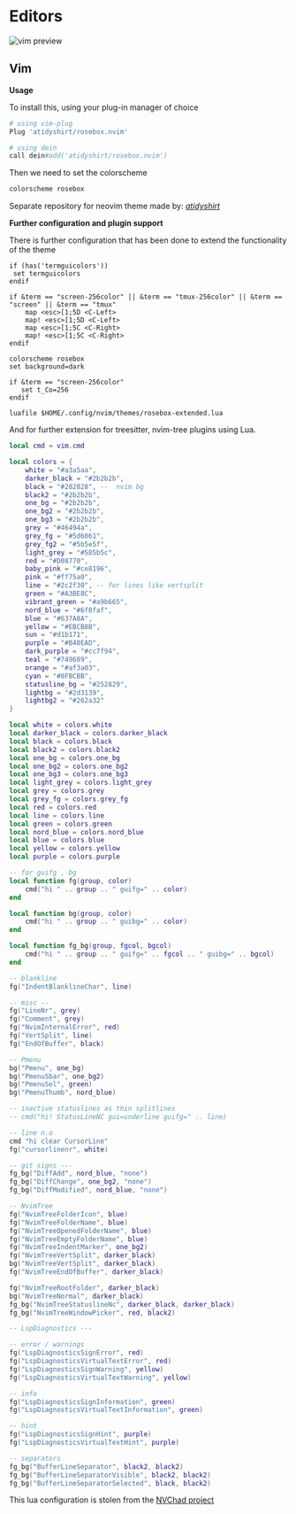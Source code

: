 # Editors

![vim preview](https://cdn.discordapp.com/attachments/803974055485112350/869205081210380298/Screen_Shot_2021-07-27_at_1.09.53_AM.png)

## Vim

**Usage**

To install this, using your plug-in manager of choice

```python
# using vim-plug
Plug 'atidyshirt/rosebox.nvim'

# using dein
call dein#add('atidyshirt/rosebox.nvim')
```

Then we need to set the colorscheme

```python
colorscheme rosebox
```

Separate repository for neovim theme made by: [*atidyshirt*](https://github.com/atidyshirt/rosebox.nvim)

**Further configuration and plugin support**

There is further configuration that has been done to extend the functionality of the theme

```vimscript
if (has('termguicolors'))
 set termguicolors
endif

if &term == "screen-256color" || &term == "tmux-256color" || &term == "screen" || &term == "tmux"
    map <esc>[1;5D <C-Left>
    map! <esc>[1;5D <C-Left>
    map <esc>[1;5C <C-Right>
    map! <esc>[1;5C <C-Right>
endif

colorscheme rosebox
set background=dark

if &term == "screen-256color"
   set t_Co=256
endif

luafile $HOME/.config/nvim/themes/rosebox-extended.lua
```

And for further extension for treesitter, nvim-tree plugins using Lua.

```lua
local cmd = vim.cmd

local colors = {
    white = "#a3a5aa",
    darker_black = "#2b2b2b",
    black = "#282828", --  nvim bg
    black2 = "#2b2b2b",
    one_bg = "#2b2b2b",
    one_bg2 = "#2b2b2b",
    one_bg3 = "#2b2b2b",
    grey = "#46494a",
    grey_fg = "#5d6061",
    grey_fg2 = "#5b5e5f",
    light_grey = "#585b5c",
    red = "#D08770",
    baby_pink = "#ce8196",
    pink = "#ff75a0",
    line = "#2c2f30", -- for lines like vertsplit
    green = "#A3BE8C",
    vibrant_green = "#a9b665",
    nord_blue = "#6f8faf",
    blue = "#637A8A",
    yellow = "#EBCB8B",
    sun = "#d1b171",
    purple = "#B48EAD",
    dark_purple = "#cc7f94",
    teal = "#749689",
    orange = "#af3a03",
    cyan = "#8FBCBB",
    statusline_bg = "#252829",
    lightbg = "#2d3139",
    lightbg2 = "#262a32"
}

local white = colors.white
local darker_black = colors.darker_black
local black = colors.black
local black2 = colors.black2
local one_bg = colors.one_bg
local one_bg2 = colors.one_bg2
local one_bg3 = colors.one_bg3
local light_grey = colors.light_grey
local grey = colors.grey
local grey_fg = colors.grey_fg
local red = colors.red
local line = colors.line
local green = colors.green
local nord_blue = colors.nord_blue
local blue = colors.blue
local yellow = colors.yellow
local purple = colors.purple

-- for guifg , bg
local function fg(group, color)
    cmd("hi " .. group .. " guifg=" .. color)
end

local function bg(group, color)
    cmd("hi " .. group .. " guibg=" .. color)
end

local function fg_bg(group, fgcol, bgcol)
    cmd("hi " .. group .. " guifg=" .. fgcol .. " guibg=" .. bgcol)
end

-- blankline
fg("IndentBlanklineChar", line)

-- misc --
fg("LineNr", grey)
fg("Comment", grey)
fg("NvimInternalError", red)
fg("VertSplit", line)
fg("EndOfBuffer", black)

-- Pmenu
bg("Pmenu", one_bg)
bg("PmenuSbar", one_bg2)
bg("PmenuSel", green)
bg("PmenuThumb", nord_blue)

-- inactive statuslines as thin splitlines
-- cmd("hi! StatusLineNC gui=underline guifg=" .. line)

-- line n.o
cmd "hi clear CursorLine"
fg("cursorlinenr", white)

-- git signs ---
fg_bg("DiffAdd", nord_blue, "none")
fg_bg("DiffChange", one_bg2, "none")
fg_bg("DiffModified", nord_blue, "none")

-- NvimTree
fg("NvimTreeFolderIcon", blue)
fg("NvimTreeFolderName", blue)
fg("NvimTreeOpenedFolderName", blue)
fg("NvimTreeEmptyFolderName", blue)
fg("NvimTreeIndentMarker", one_bg2)
fg("NvimTreeVertSplit", darker_black)
bg("NvimTreeVertSplit", darker_black)
fg("NvimTreeEndOfBuffer", darker_black)

fg("NvimTreeRootFolder", darker_black)
bg("NvimTreeNormal", darker_black)
fg_bg("NvimTreeStatuslineNc", darker_black, darker_black)
fg_bg("NvimTreeWindowPicker", red, black2)

-- LspDiagnostics ---

-- error / warnings
fg("LspDiagnosticsSignError", red)
fg("LspDiagnosticsVirtualTextError", red)
fg("LspDiagnosticsSignWarning", yellow)
fg("LspDiagnosticsVirtualTextWarning", yellow)

-- info
fg("LspDiagnosticsSignInformation", green)
fg("LspDiagnosticsVirtualTextInformation", green)

-- hint
fg("LspDiagnosticsSignHint", purple)
fg("LspDiagnosticsVirtualTextHint", purple)

-- separators
fg_bg("BufferLineSeparator", black2, black2)
fg_bg("BufferLineSeparatorVisible", black2, black2)
fg_bg("BufferLineSeparatorSelected", black, black2)
```

This lua configuration is stolen from the [NVChad project](https://github.com/siduck76/NvChad)
